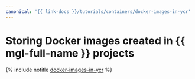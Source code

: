 ```yaml
---
canonical: '{{ link-docs }}/tutorials/containers/docker-images-in-ycr'
---
```


# Storing Docker images created in {{ mgl-full-name }} projects

{% include notitle [docker-images-in-ycr](../../_tutorials/containers/docker-images-in-ycr.md) %}

